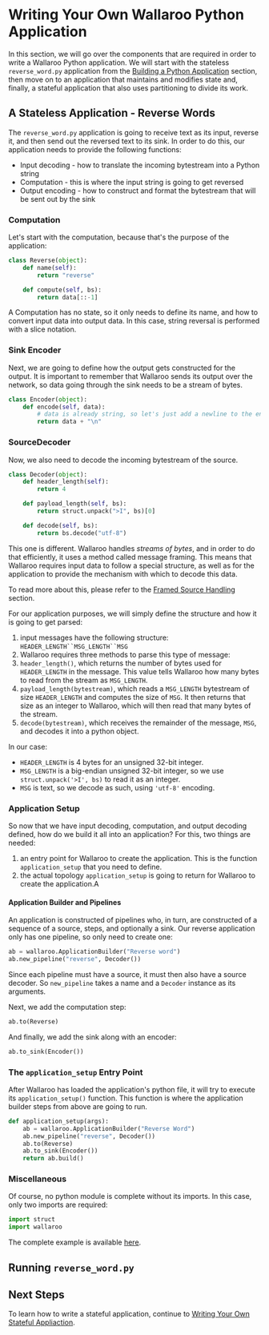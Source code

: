# Writing Your Own Wallaroo Python Application

In this section, we will go over the components that are required in order to write a Wallaroo Python application. We will start with the stateless `reverse_word.py` application from the [Building a Python Application](building.md) section, then move on to an application that maintains and modifies state and, finally, a stateful application that also uses partitioning to divide its work.

## A Stateless Application - Reverse Words

The `reverse_word.py` application is going to receive text as its input, reverse it, and then send out the reversed text to its sink. In order to do this, our application needs to provide the following functions:

* Input decoding - how to translate the incoming bytestream into a Python string
* Computation - this is where the input string is going to get reversed
* Output encoding - how to construct and format the bytestream that will be sent out by the sink

### Computation

Let's start with the computation, because that's the purpose of the application:

```python
class Reverse(object):
    def name(self):
        return "reverse"

    def compute(self, bs):
        return data[::-1]
```

A Computation has no state, so it only needs to define its name, and how to convert input data into output data. In this case, string reversal is performed with a slice notation.

### Sink Encoder

Next, we are going to define how the output gets constructed for the output. It is important to remember that Wallaroo sends its output over the network, so data going through the sink needs to be a stream of bytes.

```python
class Encoder(object):
    def encode(self, data):
        # data is already string, so let's just add a newline to the end
        return data + "\n"
```

### SourceDecoder

Now, we also need to decode the incoming bytestream of the source.

```python
class Decoder(object):
    def header_length(self):
        return 4

    def payload_length(self, bs):
        return struct.unpack(">I", bs)[0]

    def decode(self, bs):
        return bs.decode("utf-8")
```

This one is different. Wallaroo handles _streams of bytes_, and in order to do that efficiently, it uses a method called message framing. This means that Wallaroo requires input data to follow a special structure, as well as for the application to provide the mechanism with which to decode this data.

To read more about this, please refer to the [Framed Source Handling](/book/intro/framed-source-handling.md) section.

For our application purposes, we will simply define the structure and how it is going to get parsed:

1. input messages have the following structure: `HEADER_LENGTH``MSG_LENGTH``MSG`
1. Wallaroo requires three methods to parse this type of message:
  1. `header_length()`, which returns the number of bytes used for `HEADER_LENGTH` in the message. This value tells Wallaroo how many bytes to read from the stream as `MSG_LENGTH`.
  1. `payload_length(bytestream)`, which reads a `MSG_LENGTH` bytestream of size `HEADER_LENGTH` and computes the size of `MSG`. It then returns that size as an integer to Wallaroo, which will then read that many bytes of the stream.
  1. `decode(bytestream)`, which receives the remainder of the message, `MSG`, and decodes it into a python object.

In our case:

* `HEADER_LENGTH` is 4 bytes for an unsigned 32-bit integer.
* `MSG_LENGTH` is a big-endian unsigned 32-bit integer, so we use `struct.unpack('>I', bs)` to read it as an integer.
* `MSG` is text, so we decode as such, using `'utf-8'` encoding.

### Application Setup

So now that we have input decoding, computation, and output decoding defined, how do we build it all into an application?
For this, two things are needed:
1. an entry point for Wallaroo to create the application. This is the function `application_setup` that you need to define.
1. the actual topology `application_setup` is going to return for Wallaroo to create the application.A

#### Application Builder and Pipelines

An application is constructed of pipelines who, in turn, are constructed of a sequence of a source, steps, and optionally a sink. Our reverse application only has one pipeline, so only need to create one:

```python
ab = wallaroo.ApplicationBuilder("Reverse word")
ab.new_pipeline("reverse", Decoder())
```

Since each pipeline must have a source, it must then also have a source decoder. So `new_pipeline` takes a name and a `Decoder` instance as its arguments.

Next, we add the computation step:
```python
ab.to(Reverse)
```

And finally, we add the sink along with an encoder:
```python
ab.to_sink(Encoder())
```

### The `application_setup` Entry Point

After Wallaroo has loaded the application's python file, it will try to execute its `application_setup()` function. This function is where the application builder steps from above are going to run.

```python
def application_setup(args):
    ab = wallaroo.ApplicationBuilder("Reverse Word")
    ab.new_pipeline("reverse", Decoder())
    ab.to(Reverse)
    ab.to_sink(Encoder())
    return ab.build()
```

### Miscellaneous

Of course, no python module is complete without its imports. In this case, only two imports are required:

```python
import struct
import wallaroo
```

The complete example is available [here](https://github.com/Sendence/wallaroo/tree/master/book/examples/reverse-python).

## Running `reverse_word.py`



## Next Steps

To learn how to write a stateful application, continue to [Writing Your Own Stateful Appliaction](writing-your-own-stateful-application.md).
